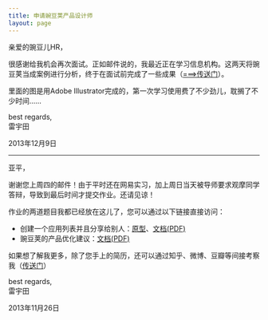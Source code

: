```yaml
---
title: 申请豌豆荚产品设计师
layout: page
---
```


亲爱的豌豆儿HR，

很感谢给我机会再次面试。正如邮件说的，我最近正在学习信息机构。这两天将豌豆荚当成案例进行分析，终于在面试前完成了一些成果（[===>传送门](http://raypp.cn/wandoujia/file/redesign.pdf)）。

里面的图是用Adobe Illustrator完成的，第一次学习使用费了不少劲儿，耽搁了不少时间……

best regards,  
雷宇田

2013年12月9日

***

亚平，

谢谢您上周四的邮件！由于平时还在网易实习，加上周日当天被导师要求观摩同学答辩，导致到最后时间才提交作业。还请见谅！

作业的两道题目我都已经放在这儿了，您可以通过以下链接直接访问：

* 创建一个应用列表并且分享给别人：[原型](http://raypp.cn/wandoujia/prototype/)、[文档(PDF)](http://raypp.cn/wandoujia/file/new_product_specification.pdf)
* 豌豆荚的产品优化建议：[文档(PDF)](http://raypp.cn/wandoujia/file/snappea_advice.pdf)

如果想了解我更多，除了您手上的简历，还可以通过知乎、微博、豆瓣等间接考察我（[传送门](/about.html)）

best regards,  
雷宇田

2013年11月26日